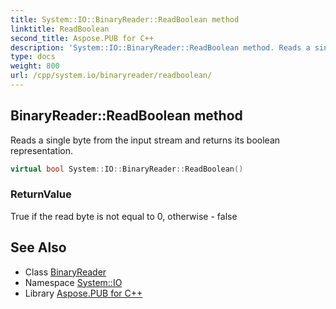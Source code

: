 ```yaml
---
title: System::IO::BinaryReader::ReadBoolean method
linktitle: ReadBoolean
second_title: Aspose.PUB for C++
description: 'System::IO::BinaryReader::ReadBoolean method. Reads a single byte from the input stream and returns its boolean representation in C++.'
type: docs
weight: 800
url: /cpp/system.io/binaryreader/readboolean/
---
```

## BinaryReader::ReadBoolean method


Reads a single byte from the input stream and returns its boolean representation.

```cpp
virtual bool System::IO::BinaryReader::ReadBoolean()
```


### ReturnValue

True if the read byte is not equal to 0, otherwise - false

## See Also

* Class [BinaryReader](../)
* Namespace [System::IO](../../)
* Library [Aspose.PUB for C++](../../../)
